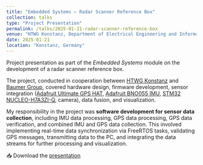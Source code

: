 ```yaml
---
title: "Embedded Systems – Radar Scanner Reference Box"
collection: talks
type: "Project Presentation"
permalink: /talks/2025-01-21-radar-scanner-reference-box
venue: "HTWG Konstanz, Department of Electrical Engineering and Information Technology"
date: 2025-01-21
location: "Konstanz, Germany"
---
```


Project presentation as part of the *Embedded Systems* module on the development of a radar scanner reference box.  

The project, conducted in cooperation between [HTWG Konstanz](https://www.htwg-konstanz.de) and [Baumer Group](https://www.baumer.com), covered hardware design, firmware development, sensor integration ([Adafruit Ultimate GPS HAT](https://www.adafruit.com/product/2324), [Adafruit BNO055 IMU](https://www.adafruit.com/product/2472), [STM32 NUCLEO-H7A3ZI-Q](https://www.st.com/en/evaluation-tools/nucleo-h7a3zi-q.html), camera), data fusion, and visualization.  

My responsibility in the project was **software development for sensor data collection**, including IMU data processing, GPS data processing, GPS data verification, and combined IMU and GPS data collection. This involved implementing real-time data synchronization via FreeRTOS tasks, validating GPS messages, transmitting data to the PC, and integrating the data streams for further processing and visualization.  

📥 Download the [presentation](/files/presentations/ES_BRT.pdf)
